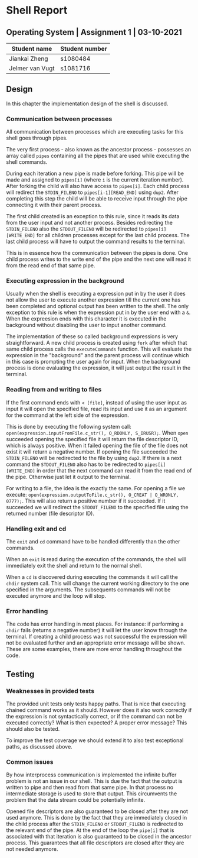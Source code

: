 # Shell Report

## Operating System | Assignment 1 | 03-10-2021

| Student name | Student number |
| ------------ | -------------- | 
| Jiankai Zheng | s1080484 |
| Jelmer van Vugt | s1081716 |

## Design

In this chapter the implementation design of the shell is discussed.

### Communication between processes
All communication between processes which are executing tasks for this shell goes through pipes. 

The very first process - also known as the ancestor process - possesses an array called `pipes` containing all the pipes that are used while executing the shell commands.

During each iteration a new pipe is made before forking. This pipe will be made and assigned to `pipes[i]` (where `i` is the current iteration number). After forking the child will also have access to `pipes[i]`. Each child process will redirect the `STDIN_FILENO` to `pipes[i-1][READ_END]` using `dup2`. After completing this step the child will be able to receive input through the pipe connecting it with their parent process. 

The first child created is an exception to this rule, since it reads its data from the user input and not another process. Besides redirecting the `STDIN_FILENO` also the `STDOUT_FILENO` will be redirected to `pipes[i][WRITE_END]` for all children processes except for the last child process. The last child process will have to output the command results to the terminal.

This is in essence how the communication between the pipes is done. One child process writes to the write end of the pipe and the next one will read it from the read end of that same pipe.

### Executing expression in the background
Usually when the shell is executing a expression put in by the user it does not allow the user to execute another expression till the current one has been completed and optional output has been written to the shell. The only exception to this rule is when the expression put in by the user end with a `&`.  When the expreesion ends with this character it is executed in the background without disabling the user to input another command.

The implementation of these so called background expressions is very straightforward. A new child process is created using `fork` after which that same child process calls the `executeCommands` function. This will evaluate the expression in the "background" and the parent process will continue which in this case is prompting the user again for input. When the background process is done evaluating the expression, it will just output the result in the terminal.

### Reading from and writing to files
If the first command ends with `< [file]`, instead of using the user input as input it will open the specified file, read its input and use it as an argument for the command at the left side of the expression. 

This is done by executing the following system call: `open(expression.inputFromFile.c_str(), O_RDONLY, S_IRUSR);`. When `open` succeeded opening the specified file it will return the file descriptor ID, which is always positive. When it failed opening the file of the file does not exist it will return a negative number. If opening the file succeeded the `STDIN_FILENO` will be redirected to the file by using `dup2`. If there is a next command the `STDOUT_FILENO` also has to be redirected to `pipes[i][WRITE_END]` in order that the next command can read it from the read end of the pipe. Otherwise just let it output to the terminal.

For writing to a file, the idea is the exactly the same. For opening a file we execute: `open(expression.outputToFile.c_str(), O_CREAT | O_WRONLY, 0777);`. This will also return a positive number if it succeeded. If it succeeded we will redirect the `STDOUT_FILENO` to the specified file using the returned number (file descriptor ID). 

### Handling exit and cd
The `exit` and `cd` command have to be handled differently than the other commands. 

When an `exit` is read during the execution of the commands, the shell will immediately exit the shell and return to the normal shell.

When a `cd` is discovered during executing the commands it will call the `chdir` system call. This will change the current working directory to the one specified in the arguments. The subsequents commands will not be executed anymore and the loop will stop.

### Error handling
The code has error handling in most places. For instance: if performing a `chdir` fails (returns a negative number) it will let the user know through the terminal. If creating a child process was not successful the expression will not be evaluated further and an appropriate error message will be shown. These are some examples, there are more error handling throughout the code.

## Testing 
### Weaknesses in provided tests
The provided unit tests only tests happy paths. That is nice that executing chained command works as it should. However does it also work correctly if the expression is not syntactically correct, or if the command can not be executed correctly? What is then expected? A proper error message? This should also be tested. 

To improve the test coverage we should extend it to also test exceptional paths, as discussed above.

### Common issues
By how interprocess communication is implemented the infinite buffer problem is not an issue in our shell. This is due the fact that the output is written to pipe and then read from that same pipe. In that process no intermediate storage is used to store that output. This circumvents the problem that the data stream could be potentially infinite.

Opened file descriptors are also guaranteed to be closed after they are not used anymore. This is done by the fact that they are immediately closed in the child process after the `STDIN_FILENO` or `STDOUT_FILENO` is redirected to the relevant end of the pipe. At the end of the loop the `pipe[i]` that is associated with that iteration is also guaranteed to be closed in the ancestor process. This guarantees that all file descriptors are closed after they are not needed anymore.
